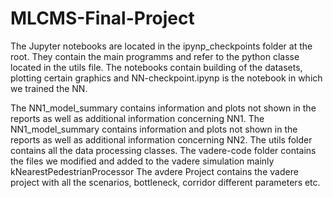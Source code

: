 # MLCMS-Final-Project

The Jupyter notebooks are located in the ipynp_checkpoints folder at the root. They contain the main programms 
and refer to the python classe located in the utils file.
The notebooks contain building of the datasets, plotting certain graphics and NN-checkpoint.ipynp is the notebook in which we trained the NN.

The NN1_model_summary contains information and plots not shown in the reports as well as additional information concerning NN1.
The NN1_model_summary contains information and plots not shown in the reports as well as additional information concerning NN2.
The utils folder contains all the data processing classes.
The vadere-code folder contains the files we modified and added to the vadere simulation mainly kNearestPedestrianProcessor
The avdere Project contains the vadere project with all the scenarios, bottleneck, corridor different parameters etc.


